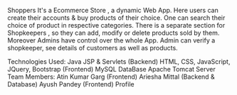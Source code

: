 Shoppers
It's a Ecommerce Store , a dynamic Web App. Here users can create their accounts & buy products of their choice. One can search their choice of product in respective categories. There is a separate section for Shopkeepers , so they can add, modify or delete products sold by them. Moreover Admins have control over the whole App. Admin can verify a shopkeeper, see details of customers as well as products.

Technologies Used:
Java JSP & Servlets (Backend)
HTML, CSS, JavaScript, JQuery, Bootstrap (Frontend)
MySQL DataBase
Apache Tomcat Server
Team Members:
Atin Kumar Garg (Frontend) 
Ariesha Mittal (Backend & Database)
Ayush Pandey (Frontend) Profile

